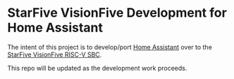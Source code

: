 # StarFive VisionFive Development for Home Assistant

The intent of this project is to develop/port [Home Assistant](homeassistant.io) over to the [StarFive VisionFive RISC-V SBC](https://rvspace.org/en/Product/VisionFive/Technical_Documents/VisionFive_Single_Board_Computer_Quick_Start_Guide).

This repo will be updated as the development work proceeds.
